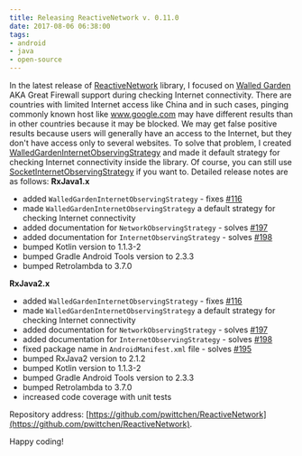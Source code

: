 ```yaml
---
title: Releasing ReactiveNetwork v. 0.11.0
date: 2017-08-06 06:38:00
tags:
- android
- java
- open-source
---
```


In the latest release of [ReactiveNetwork](https://github.com/pwittchen/ReactiveNetwork) library, I focused on [Walled Garden](http://searchsecurity.techtarget.com/definition/walled-garden) AKA Great Firewall support during checking Internet connectivity. There are countries with limited Internet access like China and in such cases, pinging commonly known host like www.google.com may have different results than in other countries because it may be blocked. We may get false positive results because users will generally have an access to the Internet, but they don't have access only to several websites. To solve that problem, I created [WalledGardenInternetObservingStrategy](https://github.com/pwittchen/ReactiveNetwork/blob/RxJava2.x/library/src/main/java/com/github/pwittchen/reactivenetwork/library/rx2/internet/observing/strategy/WalledGardenInternetObservingStrategy.java) and made it default strategy for checking Internet connectivity inside the library. Of course, you can still use [SocketInternetObservingStrategy](https://github.com/pwittchen/ReactiveNetwork/blob/RxJava2.x/library/src/main/java/com/github/pwittchen/reactivenetwork/library/rx2/internet/observing/strategy/SocketInternetObservingStrategy.java) if you want to. Detailed release notes are as follows: **RxJava1.x**

*   added `WalledGardenInternetObservingStrategy` \- fixes [#116](https://github.com/pwittchen/ReactiveNetwork/issues/116)
*   made `WalledGardenInternetObservingStrategy` a default strategy for checking Internet connectivity
*   added documentation for `NetworkObservingStrategy` \- solves [#197](https://github.com/pwittchen/ReactiveNetwork/issues/197)
*   added documentation for `InternetObservingStrategy` \- solves [#198](https://github.com/pwittchen/ReactiveNetwork/issues/198)
*   bumped Kotlin version to 1.1.3-2
*   bumped Gradle Android Tools version to 2.3.3
*   bumped Retrolambda to 3.7.0

**RxJava2.x**

*   added `WalledGardenInternetObservingStrategy` \- fixes [#116](https://github.com/pwittchen/ReactiveNetwork/issues/116)
*   made `WalledGardenInternetObservingStrategy` a default strategy for checking Internet connectivity
*   added documentation for `NetworkObservingStrategy` \- solves [#197](https://github.com/pwittchen/ReactiveNetwork/issues/197)
*   added documentation for `InternetObservingStrategy` \- solves [#198](https://github.com/pwittchen/ReactiveNetwork/issues/198)
*   fixed package name in `AndroidManifest.xml` file - solves [#195](https://github.com/pwittchen/ReactiveNetwork/issues/195)
*   bumped RxJava2 version to 2.1.2
*   bumped Kotlin version to 1.1.3-2
*   bumped Gradle Android Tools version to 2.3.3
*   bumped Retrolambda to 3.7.0
*   increased code coverage with unit tests

Repository address: [https://github.com/pwittchen/ReactiveNetwork](https://github.com/pwittchen/ReactiveNetwork). 

Happy coding!

